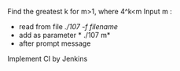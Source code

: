 Find the greatest k for m>1, where  4^k<m
Input m :
- read from file            *./107 -f filename*
- add as parameter          * ./107 m*
- after prompt message


Implement CI by Jenkins
